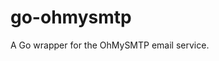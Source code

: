 <p align="center">
  <h1>go-ohmysmtp</h1>
  <p>A Go wrapper for the OhMySMTP email service.</p>
</p>
